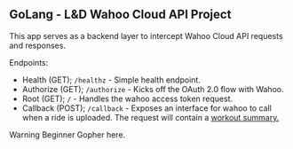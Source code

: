GoLang - L&D Wahoo Cloud API Project
----------------------------

This app serves as a backend layer to intercept Wahoo Cloud API requests and responses.

Endpoints: 

- Health (GET); `/healthz` - Simple health endpoint.
- Authorize (GET); `/authorize` - Kicks off the OAuth 2.0 flow with Wahoo.
- Root (GET); `/` - Handles the wahoo access token request.
- Callback (POST); `/callback` - Exposes an interface for wahoo to call when a ride is uploaded. The request will contain a [workout summary.](https://cloud-api.wahooligan.com/#workout-summary) 

Warning Beginner Gopher here.